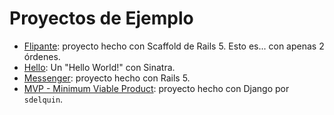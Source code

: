 
# Proyectos de Ejemplo

* [Flipante](./rails5.flipante): proyecto hecho con Scaffold de Rails 5. Esto es... con apenas 2 órdenes.
* [Hello](./sinatra2.hello): Un "Hello World!" con Sinatra.
* [Messenger](./rails5.messenger): proyecto hecho con Rails 5.
* [MVP - Minimum Viable Product](https://github.com/sdelquin/mvp): proyecto hecho con Django por `sdelquin`.
